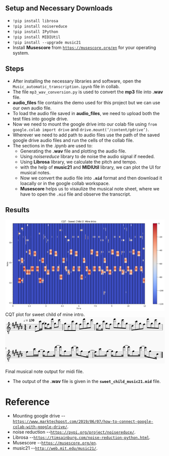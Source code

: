 ## Setup and Necessary Downloads
* <code>!pip install librosa</code>
* <code>!pip install noisereduce</code>
* <code>!pip install IPython</code>
* <code>!pip install MIDIUtil</code>
* <code>!pip install --upgrade music21</code>
*  Install **Musescore** from <code>https://musescore.org/en</code> for your operating system.

## Steps 

* After installing the necessary libraries and software, open the <code>Music_automatic_transcription.ipynb</code> file in collab.</br>
* The file <code>mp3_wav_conversion.py</code> is used to convert the **mp3** file into **.wav** file.</br>
* **audio_files** file contains the demo used for this project but we can use our own audio file.</br>
* To load the audio file saved in **audio_files**, we need to upload both the test files into google drive.</br>
* Now we need to mount the google drive into our colab file using <code>from google.colab import drive</code> and <code>drive.mount(‘/content/gdrive’)</code>.</br>
* Wherever we need to add path to audio files use the path of the saved google drive audio files and run the cells of the collab file.</br>
* The sections in the .ipynb are used to:</br>
    * Generating the **.wav** file and plotting the audio file.</br>
    * Using *noisereduce* library to de noise the audio signal if needed.</br>
    * Using **Librosa** library, we calculate the pitch and tempo.</br>
    * with the help of **music21** and **MIDIUtil** library, we can plot the UI for musical notes.</br>
    * Now we convert the audio file into <code>**.mid**</code> format and then download it loacally or in the google collab workspace.</br>
    * **Musescore** helps us to visaulize the musical note sheet, where we have to open the <code>.mid</code> file and observe the transcript. </br>

## Results 

![Alt Text](https://github.com/frh02/Automatic_Music_Transcript/blob/master/cqt_plot.png)
CQT plot for sweet child of mine intro. </br>
![Alt Text](https://github.com/frh02/Automatic_Music_Transcript/blob/master/Musical_Notes.JPG)

Final musical note output for midi file. </br>

* The output of the **.wav** file is given in the <code>**sweet_child_music21.mid**</code> file. </br>
# Reference 

* Mounting google drive --<code>https://www.marktechpost.com/2019/06/07/how-to-connect-google-colab-with-google-drive/</code>.</br>
* noise reduction --<code>https://pypi.org/project/noisereduce/</code>.</br>
* Librosa --<code>https://timsainburg.com/noise-reduction-python.html</code>.</br>
* Musescore --<code>https://musescore.org/en</code>.</br>
* music21 --<code>http://web.mit.edu/music21/</code>.</br>



